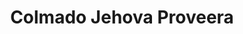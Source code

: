 ---
title: "Colmado Jehova Proveera"
url: /santo-domingo/colmado-jehova-proveera/
shop: comodidad
---